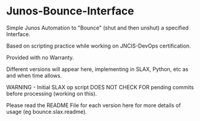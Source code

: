 # Junos-Bounce-Interface
Simple Junos Automation to "Bounce" (shut and then unshut) a specified Interface.

Based on scripting practice while working on JNCIS-DevOps certification.

Provided with no Warranty.

Different versions will appear here, implementing in SLAX, Python, etc as and when time allows.

WARNING - Initial SLAX op script DOES NOT CHECK FOR pending commits before processing (working on this).

Please read the README File for each version here for more details of usage (eg bounce.slax.readme).
